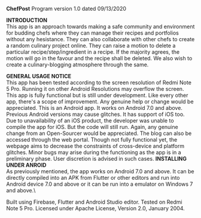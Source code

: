 **ChefPost**
Program version 1.0 dated 09/13/2020

**INTRODUCTION**\
This app is an approach towards making a safe community and environment for budding chefs where they can manage their recipes and portfolios without any hesistance. They can also collaborate with other chefs to create a random culinary project online. They can raise a motion to delete a particular recipe/step/ingredient in a recipe. If the majority agrees, the motion will go in the favour and the recipe shall be deleted. We also wish to create a culinary-blogging atmosphere through the same.

**GENERAL USAGE NOTICE**\
This app has been tested according to the screen resolution of Redmi Note 5 Pro. Running it on other Android Resolutions may overflow the screen.
This app is fully functional but is still under development. Like every other app, there's a scope of improvement. Any genuine help or change would be appreciated.
This is an Android app. It works on Android 7.0 and above. Previous Android versions may cause glitches. It has support of iOS too. Due to unavailability of an iOS product, the developer was unable to compile the app for iOS. But the code will still run. Again, any genuine change from an Open-Sourcer would be appreciated.
The blog can also be accessed through the web portal. Though not fully functional yet, the webpage aims to decrease the constraints of cross-device and platform glitches.
Minor bugs may arise during the functioning as the app is in a preliminary phase. User discretion is advised in such cases.
**INSTALLING UNDER ANROID**\
As previously mentioned, the app works on Android 7.0 and above. It can be directly compiled into an APK from Flutter or other editors and run into Android device 7.0 and above or it can be run into a emulator on Windows 7 and above.\

Built using Firebase, Flutter and Android Studio editor. Tested on Redmi Note 5 Pro. Licensed under Apache License, Version 2.0, January 2004.
